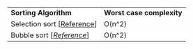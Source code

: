<table>
  <tr>
    <td><strong>Sorting Algorithm </strong></td>
    <td><strong>Worst case complexity</strong></td>
  <tr>
  <tr>
    <td>Selection sort [<a href="./selectionSort.cpp">Reference</i></a>]</td>
    <td>O(n^2)</td>
  <tr>
  <tr>
    <td>Bubble sort [<a href="./bubbleSort.cpp"><i>Reference</i></a>]</td>
    <td>O(n^2)</td>
  <tr>
<table>

